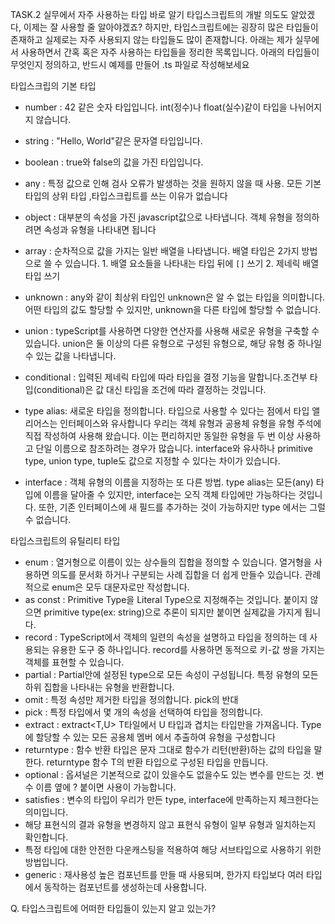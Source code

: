 TASK.2 실무에서 자주 사용하는 타입 바로 알기
타입스크립트의 개발 의도도 알았겠다, 이제는 잘 사용할 줄 알아야겠죠?
하지만, 타입스크립트에는 굉장히 많은 타입들이 존재하고 실제로는 자주 사용되지 않는 타입들도 많이 존재합니다. 아래는 제가 실무에서 사용하면서 간혹 혹은 자주 사용하는 타입들을 정리한 목록입니다.
아래의 타입들이 무엇인지 정의하고, 반드시 예제를 만들어 .ts 파일로 작성해보세요

타입스크립의 기본 타입

- number : 42 같은 숫자 타입입니다. int(정수)나 float(실수)같이 타입을 나뉘어지지 않습니다.
- string : "Hello, World"같은 문자열 타입입니다.
- boolean : true와 false의 값을 가진 타입입니다.
- any : 특정 값으로 인해 검사 오류가 발생하는 것을 원하지 않을 때 사용. 모든 기본 타입의 상위 타입 ,타입스크립트를 쓰는 이유가 없습니다
- object : 대부분의 속성을 가진 javascript값으로 나타냅니다. 객체 유형을 정의하려면 속성과 유형을 나타내면 됩니다
- array : 순차적으로 값을 가지는 일반 배열을 나타냅니다. 배열 타입은 2가지 방법으로 쓸 수 있습니다. 1. 배열 요소들을 나타내는 타입 뒤에 `[]` 쓰기 2. 제네릭 배열 타입 쓰기
- unknown : any와 같이 최상위 타입인 unknown은 알 수 없는 타입을 의미합니다.
  어떤 타입의 값도 할당할 수 있지만, unknown을 다른 타입에 할당할 수 없습니다.
- union : typeScript를 사용하면 다양한 연산자를 사용해 새로운 유형을 구축할 수 있습니다. union은 둘 이상의 다른 유형으로 구성된 유형으로, 해당 유형 중 하나일 수 있는 값을 나타냅니다.
- conditional : 입력된 제네릭 타입에 따라 타입을 결정 기능을 말합니다.조건부 타입(conditional)은 값 대신 타입을 조건에 따라 결정하는 것입니다.

- type alias: 새로운 타입을 정의합니다. 타입으로 사용할 수 있다는 점에서 타입 앨리어스는 인터페이스와 유사합니다
  우리는 객체 유형과 공용체 유형을 유형 주석에 직접 작성하여 사용해 왔습니다. 이는 편리하지만 동일한 유형을 두 번 이상 사용하고 단일 이름으로 참조하려는 경우가 많습니다. interface와 유사하나 primitive type, union type, tuple도 값으로 지정할 수 있다는 차이가 있습니다.

- interface : 객체 유형의 이름을 지정하는 또 다른 방법. type alias는 모든(any) 타입에 이름을 달아줄 수 있지만,
  interface는 오직 객체 타입에만 가능하다는 것입니다. 또한, 기존 인터페이스에 새 필드를 추가하는 것이 가능하지만 type 에서는 그럴 수 없습니다.

타입스크립트의 유틸리티 타입

- enum : 열거형으로 이름이 있는 상수들의 집합을 정의할 수 있습니다. 열거형을 사용하면 의도를 문서화 하거나 구분되는 사례 집합을 더 쉽게 만들수 있습니다. 관례적으로 enum은 모두 대문자로만 작성합니다.
- as const : Primitive Type을 Literal Type으로 지정해주는 것입니다. 붙이지 않으면 primitive type(ex: string)으로 추론이 되지만 붙이면 실제값을 가지게 됩니다.
- record : TypeScript에서 객체의 일련의 속성을 설명하고 타입을 정의하는 데 사용되는 유용한 도구 중 하나입니다. record를 사용하면 동적으로 키-값 쌍을 가지는 객체를 표현할 수 있습니다.
- partial : Partial<type>안에 설정된 type으로 모든 속성이 구성됩니다. 특정 유형의 모든 하위 집합을 나타내는 유형을 반환합니다.
- omit : 특정 속성만 제거한 타입을 정의합니다. pick의 반대
- pick : 특정 타입에서 몇 개의 속성을 선택하여 타입을 정의합니다.
- extract : extract<T,U> T타일에서 U 타입과 겹치는 타입만을 가져옵니다. Type에 할당할 수 있는 모든 공용체 멤버 에서 추출하여 유형을 구성합니다
- returntype : 함수 반환 타입은 문자 그대로 함수가 리턴(반환)하는 값의 타입을 말한다. returntype<T> 함수 T의 반환 타입으로 구성된 타입을 만듭니다.
- optional : 옵셔널은 기본적으로 값이 있을수도 없을수도 있는 변수를 만드는 것. 변수 이름 옆에 ? 붙이면 사용이 가능합니다.
- satisfies : 변수의 타입이 우리가 만든 type, interface에 만족하는지 체크한다는 의미입니다.
- 해당 표현식의 결과 유형을 변경하지 않고 표현식 유형이 일부 유형과 일치하는지 확인합니다.
- 특정 타입에 대한 안전한 다운캐스팅을 적용하여 해당 서브타입으로 사용하기 위한 방법입니다.
- generic : 재사용성 높은 컴포넌트를 만들 때 사용되며, 한가지 타입보다 여러 타입에서 동작하는 컴포넌트를 생성하는데 사용합니다.

Q. 타입스크립트에 어떠한 타입들이 있는지 알고 있는가?
